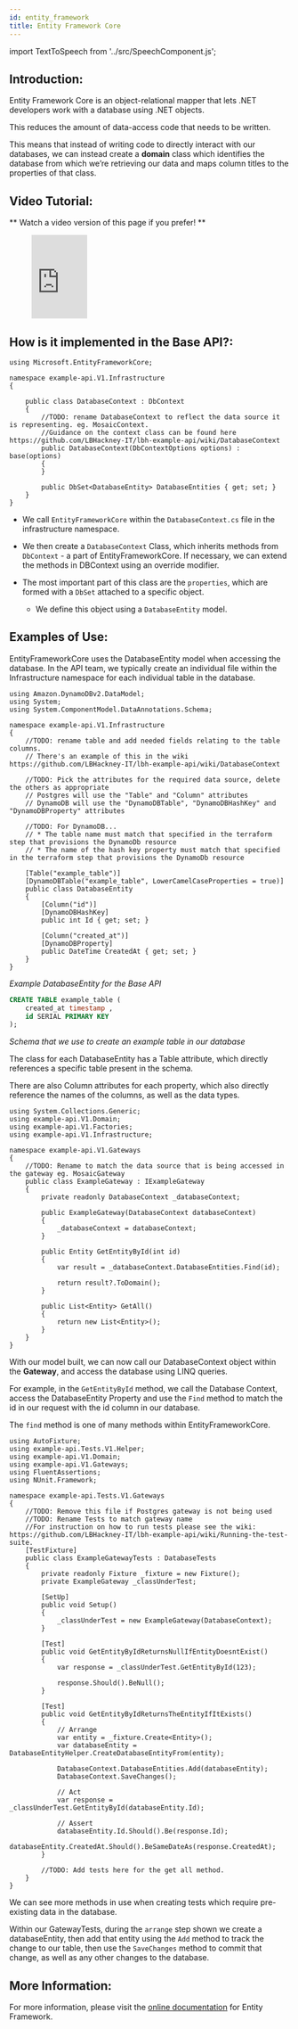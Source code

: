 ```yaml
---
id: entity_framework
title: Entity Framework Core
---
```


import TextToSpeech from '../src/SpeechComponent.js';

<TextToSpeech>

## Introduction:

Entity Framework Core is an object-relational mapper that lets .NET developers work with a database using .NET objects. 

This reduces the amount of data-access code that needs to be written. 

This means that instead of writing code to directly interact with our databases, we can instead create a **domain** class which identifies the database from which we’re retrieving our data and maps column titles to the properties of that class.

##  Video Tutorial:

** Watch a video version of this page if you prefer! **

<figure class="video-container">
  <iframe width="100" src="https://www.youtube.com/embed/qNsqZCKefcc" title="YouTube video player" frameborder="0" allow="accelerometer; autoplay; clipboard-write; encrypted-media; gyroscope; picture-in-picture" allowfullscreen></iframe>
</figure>

## How is it implemented in the Base API?:

```dotnet title="./example-api/V1/Infrastructure/DatabaseContext.cs"
using Microsoft.EntityFrameworkCore;

namespace example-api.V1.Infrastructure
{

    public class DatabaseContext : DbContext
    {
        //TODO: rename DatabaseContext to reflect the data source it is representing. eg. MosaicContext.
        //Guidance on the context class can be found here https://github.com/LBHackney-IT/lbh-example-api/wiki/DatabaseContext
        public DatabaseContext(DbContextOptions options) : base(options)
        {
        }

        public DbSet<DatabaseEntity> DatabaseEntities { get; set; }
    }
}
```

- We call `EntityFrameworkCore` within the `DatabaseContext.cs` file in the infrastructure namespace. 

- We then create a `DatabaseContext` Class, which inherits methods from `DbContext` - a part of EntityFrameworkCore. If necessary, we can extend the methods in DBContext using an override modifier.

- The most important part of this class are the `properties`, which are formed with a `DbSet` attached to a specific object. 
  * We define this object using a `DatabaseEntity` model.
## Examples of Use:

EntityFrameworkCore uses the DatabaseEntity model when accessing the database. In the API team, we typically create an individual file within the Infrastructure namespace for each individual table in the database. 

```dotnet title="./example-api/V1/Infrastructure/DatabaseEntity.cs" {18,22,26}
using Amazon.DynamoDBv2.DataModel;
using System;
using System.ComponentModel.DataAnnotations.Schema;

namespace example-api.V1.Infrastructure
{
    //TODO: rename table and add needed fields relating to the table columns.
    // There's an example of this in the wiki https://github.com/LBHackney-IT/lbh-example-api/wiki/DatabaseContext

    //TODO: Pick the attributes for the required data source, delete the others as appropriate
    // Postgres will use the "Table" and "Column" attributes
    // DynamoDB will use the "DynamoDBTable", "DynamoDBHashKey" and "DynamoDBProperty" attributes

    //TODO: For DynamoDB...
    // * The table name must match that specified in the terraform step that provisions the DynamoDb resource
    // * The name of the hash key property must match that specified in the terraform step that provisions the DynamoDb resource

    [Table("example_table")]
    [DynamoDBTable("example_table", LowerCamelCaseProperties = true)]
    public class DatabaseEntity
    {
        [Column("id")]
        [DynamoDBHashKey]
        public int Id { get; set; }

        [Column("created_at")]
        [DynamoDBProperty]
        public DateTime CreatedAt { get; set; }
    }
}
```
_Example DatabaseEntity for the Base API_
```sql title="./database/schema.sql"
CREATE TABLE example_table (
    created_at timestamp ,
    id SERIAL PRIMARY KEY
);
```
_Schema that we use to create an example table in our database_

The class for each DatabaseEntity has a Table attribute, which directly references a specific table present in the schema.

There are also Column attributes for each property, which also directly reference the names of the columns, as well as the data types.

```dotnet title="./example-api/V1/Gateways/ExampleGateway.cs" {20}
using System.Collections.Generic;
using example-api.V1.Domain;
using example-api.V1.Factories;
using example-api.V1.Infrastructure;

namespace example-api.V1.Gateways
{
    //TODO: Rename to match the data source that is being accessed in the gateway eg. MosaicGateway
    public class ExampleGateway : IExampleGateway
    {
        private readonly DatabaseContext _databaseContext;

        public ExampleGateway(DatabaseContext databaseContext)
        {
            _databaseContext = databaseContext;
        }

        public Entity GetEntityById(int id)
        {
            var result = _databaseContext.DatabaseEntities.Find(id);

            return result?.ToDomain();
        }

        public List<Entity> GetAll()
        {
            return new List<Entity>();
        }
    }
}
```

With our model built, we can now call our DatabaseContext object within the **Gateway**, and access the database using LINQ queries. 

For example, in the `GetEntityById` method, we call the Database Context, access the DatabaseEntity Property and use the `Find` method to match the id in our request with the id column in our database.

The `find` method is one of many methods within EntityFrameworkCore.

```dotnet title="./example-api.Tests/V1/Gateways/ExampleGatewayTests.cs" {37,38,39,40,41}
using AutoFixture;
using example-api.Tests.V1.Helper;
using example-api.V1.Domain;
using example-api.V1.Gateways;
using FluentAssertions;
using NUnit.Framework;

namespace example-api.Tests.V1.Gateways
{
    //TODO: Remove this file if Postgres gateway is not being used
    //TODO: Rename Tests to match gateway name
    //For instruction on how to run tests please see the wiki: https://github.com/LBHackney-IT/lbh-example-api/wiki/Running-the-test-suite.
    [TestFixture]
    public class ExampleGatewayTests : DatabaseTests
    {
        private readonly Fixture _fixture = new Fixture();
        private ExampleGateway _classUnderTest;

        [SetUp]
        public void Setup()
        {
            _classUnderTest = new ExampleGateway(DatabaseContext);
        }

        [Test]
        public void GetEntityByIdReturnsNullIfEntityDoesntExist()
        {
            var response = _classUnderTest.GetEntityById(123);

            response.Should().BeNull();
        }

        [Test]
        public void GetEntityByIdReturnsTheEntityIfItExists()
        {
            // Arrange
            var entity = _fixture.Create<Entity>();
            var databaseEntity = DatabaseEntityHelper.CreateDatabaseEntityFrom(entity);

            DatabaseContext.DatabaseEntities.Add(databaseEntity);
            DatabaseContext.SaveChanges();

            // Act
            var response = _classUnderTest.GetEntityById(databaseEntity.Id);

            // Assert
            databaseEntity.Id.Should().Be(response.Id);
            databaseEntity.CreatedAt.Should().BeSameDateAs(response.CreatedAt);
        }

        //TODO: Add tests here for the get all method.
    }
}
```

We can see more methods in use when creating tests which require pre-existing data in the database.

Within our GatewayTests, during the `arrange` step shown we create a databaseEntity, then add that entity using the `Add` method to track the change to our table, then use the `SaveChanges` method to commit that change, as well as any other changes to the database.

## More Information:

For more information, please visit the [online documentation](https://docs.microsoft.com/en-us/ef/core/) for Entity Framework.
</TextToSpeech>